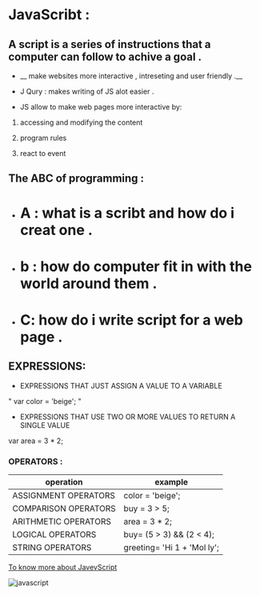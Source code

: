 # JavaScribt :

## A script is a series of instructions that a computer can follow to achive a goal .


* __ make websites more interactive , intreseting and user friendly .__


* J Qury : makes writing of JS alot easier .

* JS allow to make web pages more interactive by:

1.  accessing and modifying the content

1. program rules 

1. react to event 


## The ABC of programming :

* # A : what is a scribt and how do i creat one . 

* # b : how do computer fit in with the world around them .

* # C: how do i write script for a web page .


## EXPRESSIONS:

* EXPRESSIONS THAT JUST ASSIGN A
VALUE TO A VARIABLE 

" var color = 'beige'; "


* EXPRESSIONS THAT USE TWO OR
MORE VALUES TO RETURN A
SINGLE VALUE 

var area = 3 * 2;



### OPERATORS :


| operation | example |
| ------------- | ------------- |
| ASSIGNMENT OPERATORS  | color = 'beige';  |
| COMPARISON OPERATORS  | buy = 3 > 5;  |
|ARITHMETIC OPERATORS  |  area = 3 * 2; |
|LOGICAL OPERATORS | buy= (5 > 3) && (2 < 4); |
| STRING OPERATORS | greeting= 'Hi 1 + 'Mol ly'; |
   


 [To know more about JavevScript](https://ltuc-asac.slack.com/files/U0137RDB5H6/F01L085RAMR/ducket_javascript.pdf)



 ![javascript](https://miro.medium.com/max/800/1*bxEkHw1xewxOFjmGunb-Cw.png)
 



